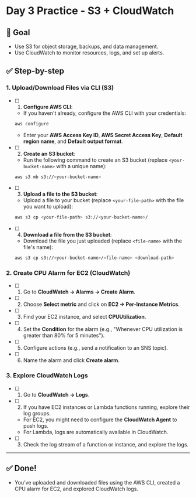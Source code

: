# Day 3 Practice - S3 + CloudWatch

## 🚀 Goal
- Use S3 for object storage, backups, and data management.
- Use CloudWatch to monitor resources, logs, and set up alerts.

## ✅ Step-by-step

### 1. **Upload/Download Files via CLI (S3)**
- [ ] 1. **Configure AWS CLI**:
    - If you haven't already, configure the AWS CLI with your credentials:
    ```bash
    aws configure
    ```
    - Enter your **AWS Access Key ID**, **AWS Secret Access Key**, **Default region name**, and **Default output format**.

- [ ] 2. **Create an S3 bucket**:
    - Run the following command to create an S3 bucket (replace `<your-bucket-name>` with a unique name):
    ```bash
    aws s3 mb s3://<your-bucket-name>
    ```

- [ ] 3. **Upload a file to the S3 bucket**:
    - Upload a file to your bucket (replace `<your-file-path>` with the file you want to upload):
    ```bash
    aws s3 cp <your-file-path> s3://<your-bucket-name>/
    ```

- [ ] 4. **Download a file from the S3 bucket**:
    - Download the file you just uploaded (replace `<file-name>` with the file's name):
    ```bash
    aws s3 cp s3://<your-bucket-name>/<file-name> <download-path>
    ```

### 2. **Create CPU Alarm for EC2 (CloudWatch)**
- [ ] 1. Go to **CloudWatch → Alarms → Create Alarm**.
- [ ] 2. Choose **Select metric** and click on **EC2 → Per-Instance Metrics**.
- [ ] 3. Find your EC2 instance, and select **CPUUtilization**.
- [ ] 4. Set the **Condition** for the alarm (e.g., "Whenever CPU utilization is greater than 80% for 5 minutes").
- [ ] 5. Configure actions (e.g., send a notification to an SNS topic).
- [ ] 6. Name the alarm and click **Create alarm**.

### 3. **Explore CloudWatch Logs**
- [ ] 1. Go to **CloudWatch → Logs**.
- [ ] 2. If you have EC2 instances or Lambda functions running, explore their log groups.
    - For EC2, you might need to configure the **CloudWatch Agent** to push logs.
    - For Lambda, logs are automatically available in CloudWatch.
- [ ] 3. Check the log stream of a function or instance, and explore the logs.

---

## ✅ Done!
- You’ve uploaded and downloaded files using the AWS CLI, created a CPU alarm for EC2, and explored CloudWatch logs.
